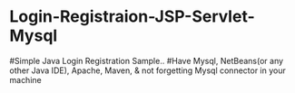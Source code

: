 # Login-Registraion-JSP-Servlet-Mysql
#Simple Java Login Registration Sample..
#Have Mysql, NetBeans(or any other Java IDE), Apache, Maven, & not forgetting Mysql connector in your machine
